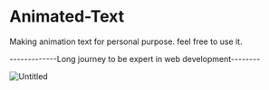 # Animated-Text

Making animation text for personal purpose. feel free to use it.

-------------Long journey to be expert in web development--------



![Untitled](https://user-images.githubusercontent.com/21055927/160604743-1cb8d144-6682-4918-909b-3aa7e0004d2e.gif)



